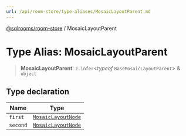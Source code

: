 ```yaml
---
url: /api/room-store/type-aliases/MosaicLayoutParent.md
---
```

[@sqlrooms/room-store](../index.md) / MosaicLayoutParent

# Type Alias: MosaicLayoutParent

> **MosaicLayoutParent**: `z.infer`<*typeof* `BaseMosaicLayoutParent`> & `object`

## Type declaration

| Name | Type |
| ------ | ------ |
| `first` | [`MosaicLayoutNode`](MosaicLayoutNode.md) |
| `second` | [`MosaicLayoutNode`](MosaicLayoutNode.md) |
